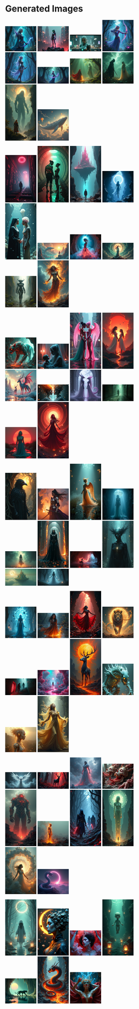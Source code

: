 # Generated Images



<img src="2025_06_18_01.png" width="100"/> <img src="2025_06_18_02.png" width="100"/> <img src="2025_06_18_03.png" width="100"/> <img src="2025_06_18_04.png" width="100"/> <img src="2025_06_18_05.png" width="100"/> <img src="2025_06_18_06.png" width="100"/> <img src="2025_06_18_07.png" width="100"/> <img src="2025_06_18_08.png" width="100"/> <img src="2025_06_18_09.png" width="100"/> <img src="2025_06_18_10.png" width="100"/>

<img src="2025_06_18_11.png" width="100"/> <img src="2025_06_18_12.png" width="100"/> <img src="2025_06_18_13.png" width="100"/> <img src="2025_06_18_14.png" width="100"/> <img src="2025_06_18_15.png" width="100"/> <img src="2025_06_18_16.png" width="100"/> <img src="2025_06_18_17.png" width="100"/> <img src="2025_06_18_18.png" width="100"/> <img src="2025_06_18_19.png" width="100"/> <img src="2025_06_18_20.png" width="100"/>

<img src="2025_06_18_21.png" width="100"/> <img src="2025_06_18_22.png" width="100"/> <img src="2025_06_18_23.png" width="100"/> <img src="2025_06_18_24.png" width="100"/> <img src="2025_06_18_25.png" width="100"/> <img src="2025_06_18_26.png" width="100"/> <img src="2025_06_18_27.png" width="100"/> <img src="2025_06_18_28.png" width="100"/> <img src="2025_06_18_29.png" width="100"/> <img src="2025_06_18_30.png" width="100"/>

<img src="2025_06_18_31.png" width="100"/> <img src="2025_06_18_32.png" width="100"/> <img src="2025_06_18_33.png" width="100"/> <img src="2025_06_18_34.png" width="100"/> <img src="2025_06_18_35.png" width="100"/> <img src="2025_06_18_36.png" width="100"/> <img src="2025_06_18_37.png" width="100"/> <img src="2025_06_18_38.png" width="100"/> <img src="2025_06_18_39.png" width="100"/> <img src="2025_06_18_40.png" width="100"/>

<img src="2025_06_18_41.png" width="100"/> <img src="2025_06_18_42.png" width="100"/> <img src="2025_06_18_43.png" width="100"/> <img src="2025_06_18_44.png" width="100"/> <img src="2025_06_18_45.png" width="100"/> <img src="2025_06_18_46.png" width="100"/> <img src="2025_06_18_47.png" width="100"/> <img src="2025_06_18_48.png" width="100"/> <img src="2025_06_18_49.png" width="100"/> <img src="2025_06_18_50.png" width="100"/>

<img src="2025_06_18_51.png" width="100"/> <img src="2025_06_18_52.png" width="100"/> <img src="2025_06_18_53.png" width="100"/> <img src="2025_06_18_54.png" width="100"/> <img src="2025_06_18_55.png" width="100"/> <img src="2025_06_18_56.png" width="100"/> <img src="2025_06_18_57.png" width="100"/> <img src="2025_06_18_58.png" width="100"/> <img src="2025_06_18_59.png" width="100"/> <img src="2025_06_18_60.png" width="100"/>

<img src="2025_06_18_61.png" width="100"/> <img src="2025_06_18_62.png" width="100"/> <img src="2025_06_18_63.png" width="100"/> <img src="2025_06_18_64.png" width="100"/> <img src="2025_06_18_65.png" width="100"/> <img src="2025_06_18_66.png" width="100"/> <img src="2025_06_18_67.png" width="100"/>
